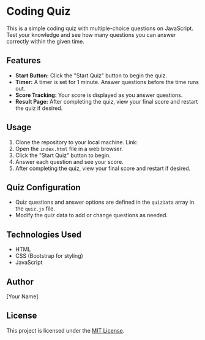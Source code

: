 # Coding Quiz

This is a simple coding quiz with multiple-choice questions on JavaScript. Test your knowledge and see how many questions you can answer correctly within the given time.

## Features

- **Start Button:** Click the "Start Quiz" button to begin the quiz.
- **Timer:** A timer is set for 1 minute. Answer questions before the time runs out.
- **Score Tracking:** Your score is displayed as you answer questions.
- **Result Page:** After completing the quiz, view your final score and restart the quiz if desired.

## Usage

1. Clone the repository to your local machine. Link: 
2. Open the `index.html` file in a web browser.
3. Click the "Start Quiz" button to begin.
4. Answer each question and see your score.
5. After completing the quiz, view your final score and restart if desired.

## Quiz Configuration

- Quiz questions and answer options are defined in the `quizData` array in the `quiz.js` file.
- Modify the quiz data to add or change questions as needed.

## Technologies Used

- HTML
- CSS (Bootstrap for styling)
- JavaScript

## Author

[Your Name]

## License

This project is licensed under the [MIT License](LICENSE).
